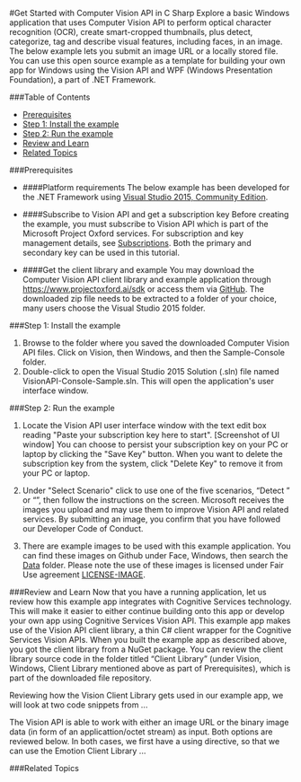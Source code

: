 <!-- 
NavPath: Computer Vision API
LinkLabel: Analyze Image
Url: Computer-Vision-API/documentation/AnalyzeImage
Weight: 100
-->

#Get Started with Computer Vision API in C Sharp
Explore a basic Windows application that uses Computer Vision API to perform optical character recognition (OCR), create smart-cropped thumbnails, plus detect, categorize, tag and describe visual features, including faces, in an image. The below example lets you submit an image URL or a locally stored file. You can use this open source example as a template for building your own app for Windows using the Vision API and WPF (Windows Presentation Foundation), a part of .NET Framework.

###Table of Contents
* [Prerequisites](#Prerequisites)
* [Step 1: Install the example](#Step1)
* [Step 2: Run the example](#Step2)
* [Review and Learn](#Review)   
* [Related Topics](#Related)

###<a name="Prerequisites">Prerequisites</a>

  * ####Platform requirements
The below example has been developed for the .NET Framework using [Visual Studio 2015, Community Edition](https://www.visualstudio.com/products/visual-studio-community-vs). 

  * ####Subscribe to Vision API and get a subscription key 
Before creating the example, you must subscribe to Vision API which is part of the Microsoft Project Oxford services. For subscription and key management details, see [Subscriptions](https://www.projectoxford.ai/vision). Both the primary and secondary key can be used in this tutorial. 

  * ####Get the client library and example
You may download the Computer Vision API client library and example application through https://www.projectoxford.ai/sdk or access them via [GitHub](https://github.com/Microsoft/ProjectOxford-ClientSDK-Dev/tree/vision-build-2016/Vision/Windows). The downloaded zip file needs to be extracted to a folder of your choice, many users choose the Visual Studio 2015 folder.

###<a name="Step1">Step 1: Install the example</a>

1.	Browse to the folder where you saved the downloaded Computer Vision API files. Click on Vision, then Windows, and then the Sample-Console folder.
2.	Double-click to open the Visual Studio 2015 Solution (.sln) file named VisionAPI-Console-Sample.sln. This will open the application's user interface window.

###<a name="Step2">Step 2: Run the example</a>

1.	Locate the Vision API user interface window with the text edit box reading "Paste your subscription key here to start".
[Screenshot of UI window]
You can choose to persist your subscription key on your PC or laptop by clicking the "Save Key" button. When you want to delete the subscription key from the system, click "Delete Key" to remove it from your PC or laptop.

2.	Under "Select Scenario" click to use one of the five scenarios, “Detect ” or “”, then follow the instructions on the screen. Microsoft receives the images you upload and may use them to improve Vision API and related services. By submitting an image, you confirm that you have followed our Developer Code of Conduct.
3.	There are example images to be used with this example application. You can find these images on Github under Face, Windows, then search the [Data](https://github.com/Microsoft/ProjectOxford-ClientSDK-Dev/tree/vision-build-2016/Face/Windows/Data) folder. Please note the use of these images is licensed under Fair Use agreement [LICENSE-IMAGE](https://github.com/Microsoft/ProjectOxford-ClientSDK/blob/master/LICENSE-IMAGE.md).

###<a name="Review">Review and Learn</a>
Now that you have a running application, let us review how this example app integrates with Cognitive Services technology. This will make it easier to either continue building onto this app or develop your own app using Cognitive Services Vision API. 
This example app makes use of the Vision API client library, a thin C# client wrapper for the Cognitive Services Vision APIs. When you built the example app as described above, you got the client library from a NuGet package. You can review the client library source code in the folder titled “Client Library” (under Vision, Windows, Client Library mentioned above as part of Prerequisites), which is part of the downloaded file repository. 

Reviewing how the Vision Client Library gets used in our example app, we will look at two code snippets from ...

The Vision API is able to work with either an image URL or the binary image data (in form of an applicattion/octet stream) as input. Both options are reviewed below. In both cases, we first have a using directive, so that we can use the Emotion Client Library ...

###<a name="Related">Related Topics</a>


